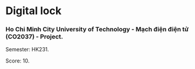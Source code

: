 # Digital lock

### Ho Chi Minh City University of Technology - Mạch điện điện tử (CO2037) - Project.
Semester: HK231.

Score: 10.
